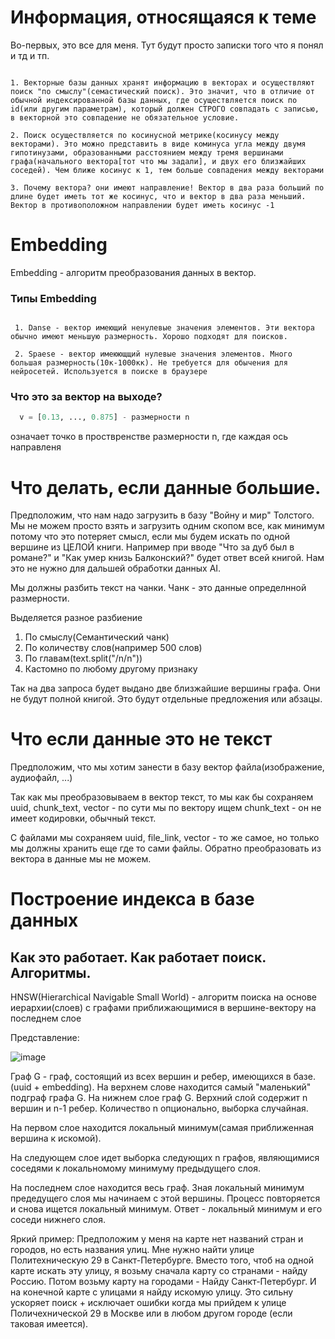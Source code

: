 # Информация, относящаяся к теме
Во-первых, это все для меня. Тут будут просто записки того что я понял и тд и тп.

```

1. Векторные базы данных хранят информацию в векторах и осуществляют поиск "по смыслу"(семастический поиск). Это значит, что в отличие от обычной индексированной базы данных, где осуществляется поиск по id(или другим параметрам), который должен СТРОГО совпадать с записью, в векторной это совпадение не обязательное условие.

2. Поиск осуществляется по косинусной метрике(косинусу между векторами). Это можно представить в виде коминуса угла между двумя гипотинузами, образованными расстоянием между тремя вершинами графа(начального вектора[тот что мы задали], и двух его близжайших соседей). Чем ближе косинус к 1, тем больше совпадения между векторами

3. Почему вектора? они имеют направление! Вектор в два раза больший по длине будет иметь тот же косинус, что и вектор в два раза меньший. Вектор в противоположном направлении будет иметь косинус -1

```

# Embedding

Embedding - алгоритм преобразования данных в вектор.

### Типы Embedding

  ```

   1. Danse - вектор имеющий ненулевые значения элементов. Эти вектора обычно имеют меньшую размерность. Хорошо подходят для поисков.

   2. Spaese - вектор имеюющщий нулевые значения элементов. Много большая размерность(10к-1000кк). Не требуется для обычения для нейросетей. Используется в поиске в браузере

  ```

### Что это за вектор на выходе?

  ```python
    v = [0.13, ..., 0.875] - размерности n 
  ```

  означает точко в проствренстве размерности n, где каждая ось направленя 

# Что делать, если данные большие. 

Предположим, что нам надо загрузить в базу "Войну и мир" Толстого. Мы не можем просто взять и загрузить одним скопом все, как минимум потому что это потеряет смысл, если мы будем искать по одной вершине из ЦЕЛОЙ книги.
Например при вводе "Что за дуб был в романе?" и "Как умер книзь Балконский?" будет ответ всей книгой. Нам это не нужно для дальшей обработки данных AI.

Мы должны разбить текст на чанки. Чанк - это данные определнной размерности.

Выделяется разное разбиение
  1. По смыслу(Семантический чанк)
  2. По количеству слов(например 500 слов)
  3. По главам(text.split("/n/n"))
  4. Кастомно по любому другому признаку

Так на два запроса будет выдано две близжайшие вершины графа. Они не будут полной книгой. Это будут отдельные предложения или абзацы.



# Что если данные это не текст

Предположим, что мы хотим занести в базу вектор файла(изображение, аудиофайл, ...)

Так как мы преобразовываем в вектор текст, то мы как бы сохраняем uuid, chunk_text, vector - по сути мы по вектору ищем chunk_text - он не имеет кодировки, обычный текст.

С файлами мы сохраняем uuid, file_link, vector - то же самое, но только мы должны хранить еще где то сами файлы. Обратно преобразовать из вектора в данные мы не можем.




# Построение индекса в базе данных

## Как это работает. Как работает поиск. Алгоритмы.

  HNSW(Hierarchical Navigable Small World) - алгоритм поиска на основе иерархии(слоев) с графами приближающимися в вершине-вектору на последнем слое
     
  Представление: 
  
  ![image](https://github.com/user-attachments/assets/9d0faf4c-6d5e-486c-b925-59b3aa96a819)


  Граф G - граф, состоящий из всех вершин и ребер, имеющихся в базе. (uuid + embedding).
  На верхнем слове находится самый "маленький" подграф графа G. На нижнем слое граф G. Верхний слой содержит n вершин и n-1 ребер. Количество n опционально, выборка случайная.
  
  На первом слое находится локальный минимум(самая приближенная вершина к искомой).

  На следующем слое идет выборка следующих n графов, являющимися соседями к локальномому минимуму предыдущего слоя.

  На последнем слое находится весь граф. Зная локальный минимум предедущего слоя мы начинаем с этой вершины. Процесс повторяется и снова ищется локальный минимум. Ответ - локальный   минимум и его соседи нижнего слоя. 

  Яркий пример: 
  Предположим у меня на карте нет названий стран и городов, но есть названия улиц. Мне нужно найти улице Политехническую 29 в Санкт-Петербурге. Вместо того, чтоб на одной карте искать эту улицу, я возьму сначала карту со странами - найду Россию. Потом возьму карту на городами - Найду Санкт-Петербург. И на конечной карте с улицами я найду искомую улицу.
  Это сильну ускоряет поиск + исключает ошибки когда мы прийдем к улице Поличехнической 29 в Москве или в любом другом городе (если таковая имеется).
  



  
